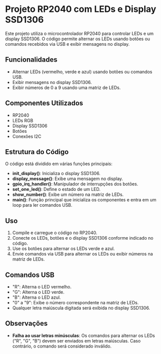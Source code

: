 # Projeto RP2040 com LEDs e Display SSD1306

Este projeto utiliza o microcontrolador RP2040 para controlar LEDs e um display SSD1306. O código permite alternar os LEDs usando botões ou comandos recebidos via USB e exibir mensagens no display.

## Funcionalidades

- Alternar LEDs (vermelho, verde e azul) usando botões ou comandos USB.
- Exibir mensagens no display SSD1306.
- Exibir números de 0 a 9 usando uma matriz de LEDs.

## Componentes Utilizados

- RP2040
- LEDs RGB
- Display SSD1306
- Botões
- Conexões I2C

## Estrutura do Código

O código está dividido em várias funções principais:

- **init_display()**: Inicializa o display SSD1306.
- **display_message()**: Exibe uma mensagem no display.
- **gpio_irq_handler()**: Manipulador de interrupções dos botões.
- **set_one_led()**: Define o estado de um LED.
- **show_number()**: Exibe um número na matriz de LEDs.
- **main()**: Função principal que inicializa os componentes e entra em um loop para ler comandos USB.

## Uso

1. Compile e carregue o código no RP2040.
2. Conecte os LEDs, botões e o display SSD1306 conforme indicado no código.
3. Use os botões para alternar os LEDs verde e azul.
4. Envie comandos via USB para alternar os LEDs ou exibir números na matriz de LEDs.

## Comandos USB

- "R": Alterna o LED vermelho.
- "G": Alterna o LED verde.
- "B": Alterna o LED azul.
- "0" a "9": Exibe o número correspondente na matriz de LEDs.
- Qualquer letra maiúscula digitada será exibida no display SSD1306.

## Observações

- **Falha ao usar letras minúsculas**: Os comandos para alternar os LEDs ("R", "G", "B") devem ser enviados em letras maiúsculas. Caso contrário, o comando será considerado inválido.
